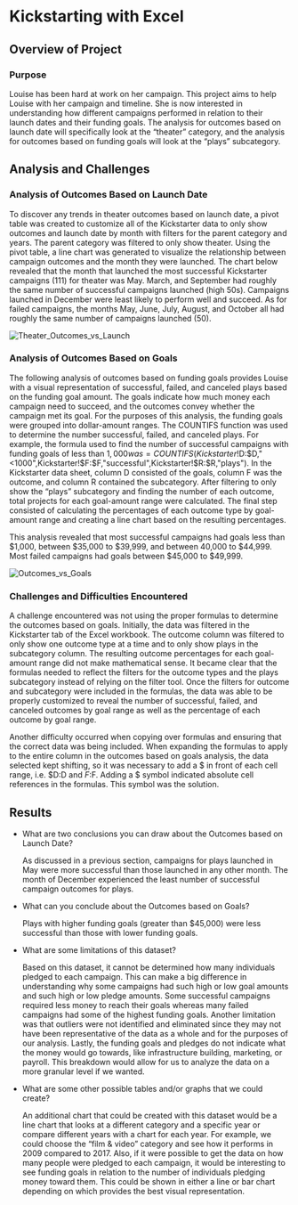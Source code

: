 # Kickstarting with Excel

## Overview of Project

### Purpose

Louise has been hard at work on her campaign. This project aims to help Louise with her campaign and timeline. She is now interested in understanding how different campaigns performed in relation to their launch dates and their funding goals. The analysis for outcomes based on launch date will specifically look at the “theater” category, and the analysis for outcomes based on funding goals will look at the “plays” subcategory.

## Analysis and Challenges

### Analysis of Outcomes Based on Launch Date

To discover any trends in theater outcomes based on launch date, a pivot table was created to customize all of the Kickstarter data to only show outcomes and launch date by month with filters for the parent category and years. The parent category was filtered to only show theater. Using the pivot table, a line chart was generated to visualize the relationship between campaign outcomes and the month they were launched. The chart below revealed that the month that launched the most successful Kickstarter campaigns (111) for theater was May. March, and September had roughly the same number of successful campaigns launched (high 50s). Campaigns launched in December were least likely to perform well and succeed. As for failed campaigns, the months May, June, July, August, and October all had roughly the same number of campaigns launched (50).

![Theater_Outcomes_vs_Launch](https://user-images.githubusercontent.com/90656004/136834719-37854c74-ec57-467e-add3-b1c040048b89.png)

### Analysis of Outcomes Based on Goals

The following analysis of outcomes based on funding goals provides Louise with a visual representation of successful, failed, and canceled plays based on the funding goal amount. The goals indicate how much money each campaign need to succeed, and the outcomes convey whether the campaign met its goal. For the purposes of this analysis, the funding goals were grouped into dollar-amount ranges. The COUNTIFS function was used to determine the number successful, failed, and canceled plays. For example, the formula used to find the number of successful campaigns with funding goals of less than $1,000 was =COUNTIFS(Kickstarter!$D:$D,"<1000",Kickstarter!$F:$F,"successful",Kickstarter!$R:$R,"plays"). In the Kickstarter data sheet, column D consisted of the goals, column F was the outcome, and column R contained the subcategory. After filtering to only show the “plays” subcategory and finding the number of each outcome, total projects for each goal-amount range were calculated. The final step consisted of calculating the percentages of each outcome type by goal-amount range and creating a line chart based on the resulting percentages. 

This analysis revealed that most successful campaigns had goals less than $1,000, between $35,000 to $39,999, and between 40,000 to $44,999. Most failed campaigns had goals between $45,000 to $49,999.

![Outcomes_vs_Goals](https://user-images.githubusercontent.com/90656004/136834734-eca41551-237e-4db0-9b69-70f9184d4e16.png)

### Challenges and Difficulties Encountered

A challenge encountered was not using the proper formulas to determine the outcomes based on goals. Initially, the data was filtered in the Kickstarter tab of the Excel workbook. The outcome column was filtered to only show one outcome type at a time and to only show plays in the subcategory column. The resulting outcome percentages for each goal-amount range did not make mathematical sense. It became clear that the formulas needed to reflect the filters for the outcome types and the plays subcategory instead of relying on the filter tool. Once the filters for outcome and subcategory were included in the formulas, the data was able to be properly customized to reveal the number of successful, failed, and canceled outcomes by goal range as well as the percentage of each outcome by goal range. 

Another difficulty occurred when copying over formulas and ensuring that the correct data was being included. When expanding the formulas to apply to the entire column in the outcomes based on goals analysis, the data selected kept shifting, so it was necessary to add a $ in front of each cell range, i.e. $D:D and $F:$F. Adding a $ symbol indicated absolute cell references in the formulas. This symbol was the solution.

## Results

- What are two conclusions you can draw about the Outcomes based on Launch Date?

  As discussed in a previous section, campaigns for plays launched in May were more successful than those launched in any other month. The month of December experienced the least number of successful campaign outcomes for plays. 

- What can you conclude about the Outcomes based on Goals?

  Plays with higher funding goals (greater than $45,000) were less successful than those with lower funding goals.

- What are some limitations of this dataset?

  Based on this dataset, it cannot be determined how many individuals pledged to each campaign. This can make a big difference in understanding why some campaigns had such high or low goal amounts and such high or low pledge amounts. Some successful campaigns required less money to reach their goals whereas many failed campaigns had some of the highest funding goals. Another limitation was that outliers were not identified and eliminated since they may not have been representative of the data as a whole and for the purposes of our analysis. Lastly, the funding goals and pledges do not indicate what the money would go towards, like infrastructure building, marketing, or payroll. This breakdown would allow for us to analyze the data on a more granular level if we wanted.

- What are some other possible tables and/or graphs that we could create?

  An additional chart that could be created with this dataset would be a line chart that looks at a different category and a specific year or compare different years with a chart for each year. For example, we could choose the “film & video” category and see how it performs in 2009 compared to 2017. Also, if it were possible to get the data on how many people were pledged to each campaign, it would be interesting to see funding goals in relation to the number of individuals pledging money toward them. This could be shown in either a line or bar chart depending on which provides the best visual representation. 
